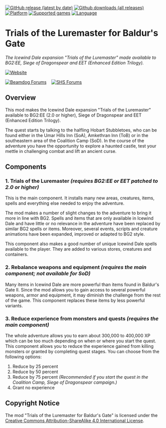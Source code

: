 [![GitHub release (latest by date)](https://img.shields.io/github/v/release/Argent77/A7-TotLM-BG2EE?color=darkred&include_prereleases&label=latest%20release)](https://github.com/Argent77/A7-TotLM-BG2EE/releases/latest)
[![Github downloads (all releases)](https://img.shields.io/github/downloads/Argent77/A7-TotLM-BG2EE/total.svg?color=gold)](https://github.com/Argent77/A7-TotLM-BG2EE/releases)
[![Platform](https://img.shields.io/static/v1?label=platform&message=Windows%20%7C%20macOS%20%7C%20Linux%20%7C%20Project%20Infinity&color=informational)](https://github.com/Argent77/A7-TotLM-BG2EE/releases/latest)
[![Supported games](https://img.shields.io/static/v1?label=supported%20games&message=SoD%20%7C%20BG2%3AEE%20%7C%20EET&color=indigo)](https://github.com/Argent77/A7-TotLM-BG2EE)
[![Language](https://img.shields.io/static/v1?label=language&message=English%20%7C%20French%20%7C%20German%20%7C%20Italian%20%7C%20Polish%20%7C%20Russian%20%7C%20Spanish&color=limegreen)](https://github.com/Argent77/A7-TotLM-BG2EE)

# Trials of the Luremaster for Baldur's Gate
*The Icewind Dale expansion "Trials of the Luremaster" made available to BG2:EE, Siege of Dragonspear and EET (Enhanced Edition Trilogy).*

[![Website](https://img.shields.io/static/v1?label=Website&message=Trials%20of%20the%20Luremaster&color=ccc7ba&labelColor=eee&style=for-the-badge)](https://argent77.github.io/A7-TotLM-BG2EE/index.html "View Readme")

[![Beamdog Forums](https://img.shields.io/static/v1?label=Discussion&message=Beamdog%20Forums&color=444&labelColor=eee&style=for-the-badge)](https://forums.beamdog.com/discussion/73701 "Beamdog Forums")
&nbsp;&nbsp;
[![SHS Forums](https://img.shields.io/static/v1?label=Discussion&message=SHS%20Forums&color=951514&labelColor=eee&style=for-the-badge)](http://www.shsforums.net/forum/669-trials-of-the-luremaster-for-bg2ee/ "Spellhold Studios Forums")

## Overview

This mod makes the Icewind Dale expansion "Trials of the Luremaster" available to BG2:EE (2.0 or higher), Siege of Dragonspear and EET (Enhanced Edition Trilogy).

The quest starts by talking to the halfling Hobart Stubbletoes, who can be found either in the Umar Hills Inn (SoA), Amkethran Inn (ToB) or in the southeastern area of the Coalition Camp (SoD). In the course of the adventure you have the opportunity to explore a haunted castle, test your mettle in challenging combat and lift an ancient curse.


## Components

### 1. Trials of the Luremaster *(requires BG2:EE or EET patched to 2.0 or higher)*

This is the main component. It installs many new areas, creatures, items, spells and everything else needed to enjoy the adventure.

The mod makes a number of slight changes to the adventure to bring it more in line with BG2. Spells and items that are only available in Icewind Dale and have little or no relevance in the adventure have been replaced by similar BG2 spells or items. Moreover, several events, scripts and creature animations have been expanded, improved or adapted to BG2 style.

This component also makes a good number of unique Icewind Dale spells available to the player. They are added to various stores, creatures and containers.

### 2. Rebalance weapons and equipment *(requires the main component; not available for SoD)*

Many items in Icewind Dale are more powerful than items found in Baldur's Gate II. Since the mod allows you to gain access to several powerful weapons, armor and equipment, it may diminish the challenge from the rest of the game. This component replaces these items by less powerful variants.

### 3. Reduce experience from monsters and quests *(requires the main component)*

The whole adventure allows you to earn about 300,000 to 400,000 XP which can be too much depending on when or where you start the quest. This component allows you to reduce the experience gained from killing monsters or granted by completing quest stages. You can choose from the following options:

1. Reduce by 25 percent
2. Reduce by 50 percent
3. Reduce by 75 percent *(Recommended if you start the quest in the Coalition Camp, Siege of Dragonspear campaign.)*
4. Grant no experience

## Copyright Notice

The mod "Trials of the Luremaster for Baldur's Gate" is licensed under the [Creative Commons Attribution-ShareAlike 4.0 International License](http://creativecommons.org/licenses/by-sa/4.0/).
